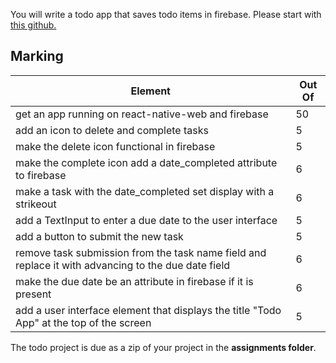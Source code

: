 You will write a todo app that saves todo items in firebase. Please start with <a href="https://github.com/rhildred/react-native-todo" target="_blank">this github.</a>

Marking
-----

|Element|Out Of|
|---|---|
|get an app running on react-native-web and firebase| 50|
|add an icon to delete and complete tasks| 5|
|make the delete icon functional in firebase|5|
|make the complete icon add a date_completed attribute to firebase|6|
|make a task with the date_completed set display with a strikeout|6|
|add a TextInput to enter a due date to the user interface|5|
|add a button to submit the new task|5|
|remove task submission from the task name field and replace it with advancing to the due date field|6|
|make the due date be an attribute in firebase if it is present|6|
|add a user interface element that displays the title "Todo App" at the top of the screen|5|

The todo project is due as a zip of your project in the **assignments folder**.
